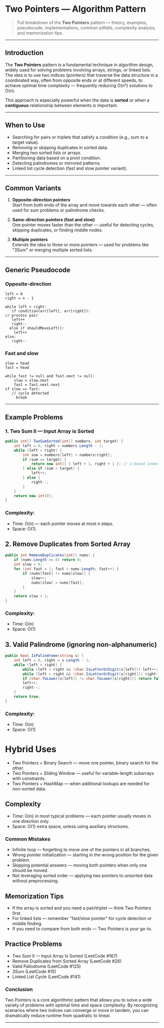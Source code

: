 # Two Pointers — Algorithm Pattern

> Full breakdown of the **Two Pointers** pattern — theory, examples, pseudocode, implementations, common pitfalls, complexity analysis, and memorization tips.

---

## Introduction

The **Two Pointers** pattern is a fundamental technique in algorithm design, widely used for solving problems involving arrays, strings, or linked lists.  
The idea is to use two indices (pointers) that traverse the data structure in a coordinated way, often from opposite ends or at different speeds, to achieve optimal time complexity — frequently reducing O(n²) solutions to O(n).

This approach is especially powerful when the data is **sorted** or when a **contiguous** relationship between elements is important.

---

## When to Use

* Searching for pairs or triplets that satisfy a condition (e.g., sum to a target value).
* Removing or skipping duplicates in sorted data.
* Merging two sorted lists or arrays.
* Partitioning data based on a pivot condition.
* Detecting palindromes or mirrored patterns.
* Linked list cycle detection (fast and slow pointer variant).

---

## Common Variants

1. **Opposite-direction pointers**  
   Start from both ends of the array and move towards each other — often used for sum problems or palindrome checks.

2. **Same-direction pointers (fast and slow)**  
   One pointer moves faster than the other — useful for detecting cycles, skipping duplicates, or finding middle nodes.

3. **Multiple pointers**  
   Extends the idea to three or more pointers — used for problems like "3Sum" or merging multiple sorted lists.

---

## Generic Pseudocode

### Opposite-direction

```
left = 0
right = n - 1

while left < right:
   if condition(arr[left], arr[right]):
// process pair
   left++
   right--
  else if shouldMoveLeft():
    left++
else:
   right--
```

### Fast and slow
```
slow = head
fast = head

while fast != null and fast.next != null:
    slow = slow.next
    fast = fast.next.next
if slow == fast:
   // cycle detected
     break

```

---

## Example Problems

### 1. Two Sum II — Input Array is Sorted

```csharp
public int[] TwoSumSorted(int[] numbers, int target) {
    int left = 0, right = numbers.Length - 1;
    while (left < right) {
        int sum = numbers[left] + numbers[right];
        if (sum == target) {
            return new int[] { left + 1, right + 1 }; // 1-based index
        } else if (sum < target) {
            left++;
        } else {
            right--;
        }
    }
    return new int[0];
}
```
### Complexity:
- Time: O(n) — each pointer moves at most n steps.
- Space: O(1).


## 2. Remove Duplicates from Sorted Array
```csharp
public int RemoveDuplicates(int[] nums) {
    if (nums.Length == 0) return 0;
    int slow = 0;
    for (int fast = 1; fast < nums.Length; fast++) {
        if (nums[fast] != nums[slow]) {
            slow++;
            nums[slow] = nums[fast];
        }
    }
    return slow + 1;
}
```

### Complexity:
- Time: O(n)
- Space: O(1)


## 3. Valid Palindrome (ignoring non-alphanumeric)
```csharp
public bool IsPalindrome(string s) {
    int left = 0, right = s.Length - 1;
    while (left < right) {
        while (left < right && !char.IsLetterOrDigit(s[left])) left++;
        while (left < right && !char.IsLetterOrDigit(s[right])) right--;
        if (char.ToLower(s[left]) != char.ToLower(s[right])) return false;
        left++;
        right--;
    }
    return true;
}
```
### Complexity:
- Time: O(n)
- Space: O(1)


# Hybrid Uses

 - Two Pointers + Binary Search — move one pointer, binary search for the other.
- Two Pointers + Sliding Window — useful for variable-length subarrays with constraints.
- Two Pointers + HashMap — when additional lookups are needed for non-sorted data.

## Complexity

- Time: O(n) in most typical problems — each pointer usually moves in one direction only.
- Space: O(1) extra space, unless using auxiliary structures.

### Common Mistakes

- Infinite loop — forgetting to move one of the pointers in all branches.
- Wrong pointer initialization — starting in the wrong position for the given problem.
- Skipping potential answers — moving both pointers when only one should be moved.
- Not leveraging sorted order — applying two pointers to unsorted data without preprocessing.

## Memorization Tips

- If the array is sorted and you need a pair/triplet — think Two Pointers first.
- For linked lists — remember "fast/slow pointer" for cycle detection or middle finding.
- If you need to compare from both ends — Two Pointers is your go-to.

## Practice Problems

- Two Sum II — Input Array Is Sorted (LeetCode #167)
- Remove Duplicates from Sorted Array (LeetCode #26)
- Valid Palindrome (LeetCode #125)
- 3Sum (LeetCode #15)
- Linked List Cycle (LeetCode #141)

### Conclusion

Two Pointers is a core algorithmic pattern that allows you to solve a wide variety of problems with optimal time and space complexity.
By recognizing scenarios where two indices can converge or move in tandem, you can dramatically reduce runtime from quadratic to linear.



---



